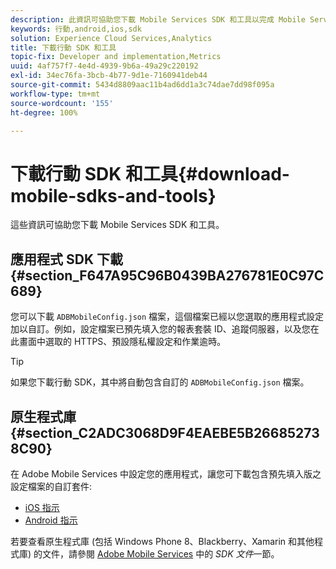 ```yaml
---
description: 此資訊可協助您下載 Mobile Services SDK 和工具以完成 Mobile Services 實施。
keywords: 行動,android,ios,sdk
solution: Experience Cloud Services,Analytics
title: 下載行動 SDK 和工具
topic-fix: Developer and implementation,Metrics
uuid: 4af757f7-4e4d-4939-9b6a-49a29c220192
exl-id: 34ec76fa-3bcb-4b77-9d1e-7160941deb44
source-git-commit: 5434d8809aac11b4ad6dd1a3c74dae7dd98f095a
workflow-type: tm+mt
source-wordcount: '155'
ht-degree: 100%

---
```


# 下載行動 SDK 和工具{#download-mobile-sdks-and-tools}

這些資訊可協助您下載 Mobile Services SDK 和工具。

## 應用程式 SDK 下載 {#section_F647A95C96B0439BA276781E0C97C689}

您可以下載 `ADBMobileConfig.json` 檔案，這個檔案已經以您選取的應用程式設定加以自訂。例如，設定檔案已預先填入您的報表套裝 ID、追蹤伺服器，以及您在此畫面中選取的 HTTPS、預設隱私權設定和作業逾時。

>[!TIP]
>
>如果您下載行動 SDK，其中將自動包含自訂的 `ADBMobileConfig.json` 檔案。

## 原生程式庫 {#section_C2ADC3068D9F4EAEBE5B266852738C90}

在 Adobe Mobile Services 中設定您的應用程式，讓您可下載包含預先填入版之設定檔案的自訂套件:

* [iOS 指示](/help/ios/getting-started/requirements.md)
* [Android 指示](/help/android/getting-started/requirements.md)

若要查看原生程式庫 (包括 Windows Phone 8、Blackberry、Xamarin 和其他程式庫) 的文件，請參閱 [Adobe Mobile Services](/help/using/home.md) 中的 *SDK 文件*&#x200B;一節。
